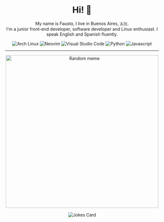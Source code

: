 <h1 align="center">Hi! 👋</h1>

<p align="center">
  My name is Fausto, I live in Buenos Aires, 🇦🇷.<br>
  I'm a junior front-end developer, software developer and Linux enthusiast. I speak English and Spanish fluently.
</p>

<p align="center">
  <img alt="Arch Linux" src="https://img.shields.io/badge/Arch_Linux-informational?style=for-the-badge&logo=arch-linux&logoColor=ebdbb2&color=689d6a" />
  <img alt="Neovim" src="https://img.shields.io/badge/Neovim-informational?style=for-the-badge&logo=neovim&logoColor=ebdbb2&color=98971a" />
  <img alt="Visual Studio Code" src="https://img.shields.io/badge/Vscode-informational?style=for-the-badge&logo=visual-studio-code&logoColor=ebdbb2&color=b16286" />
  <img alt="Python" src="https://img.shields.io/badge/Python-informational?style=for-the-badge&logo=python&logoColor=ebdbb2&color=458588" />
  <img alt="Javascript" src="https://img.shields.io/badge/Javascript-informational?style=for-the-badge&logo=javascript&logoColor=ebdbb2&color=d79921" />
  <hr />
</p>

<p align="center"><img src="https://random-memer.herokuapp.com/" alt="Random meme" height="500px" /><br></p>
<p align="center"><img src="https://readme-jokes.vercel.app/api?theme=solarized-dark" alt="Jokes Card" /></p>

